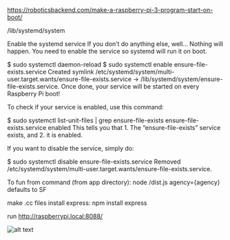 https://roboticsbackend.com/make-a-raspberry-pi-3-program-start-on-boot/

/lib/systemd/system

Enable the systemd service
If you don’t do anything else, well… Nothing will happen. You need to enable the service so systemd will run it on boot.

$ sudo systemctl daemon-reload
$ sudo systemctl enable ensure-file-exists.service 
Created symlink /etc/systemd/system/multi-user.target.wants/ensure-file-exists.service -> /lib/systemd/system/ensure-file-exists.service.
Once done, your service will be started on every Raspberry Pi boot!

To check if your service is enabled, use this command:

$ sudo systemctl list-unit-files | grep ensure-file-exists
ensure-file-exists.service             enabled
This tells you that 1. The “ensure-file-exists” service exists, and 2. it is enabled.

If you want to disable the service, simply do:

$ sudo systemctl disable ensure-file-exists.service 
Removed /etc/systemd/system/multi-user.target.wants/ensure-file-exists.service.

To fun from command (from app directory): node /dist.js agency={agency} defaults to SF


make .cc files
install express: npm install express

run
http://raspberrypi.local:8088/

![alt text](https://i.imgur.com/uhi8H3N.jpg)
